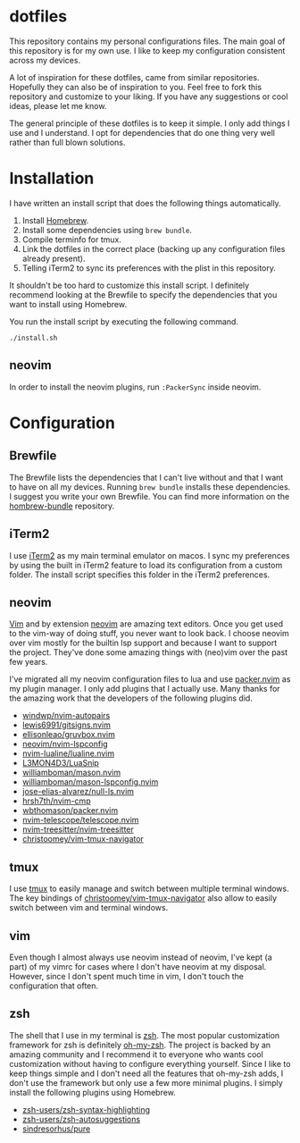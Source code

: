 # dotfiles

This repository contains my personal configurations files. The main goal of this repository is for my own use. I like to keep my configuration consistent across my devices.

A lot of inspiration for these dotfiles, came from similar repositories. Hopefully they can also be of inspiration to you. Feel free to fork this repository and customize to your liking. If you have any suggestions or cool ideas, please let me know.

The general principle of these dotfiles is to keep it simple. I only add things I use and I understand. I opt for dependencies that do one thing very well rather than full blown solutions.

# Installation

I have written an install script that does the following things automatically.
1. Install [Homebrew](https://brew.sh).
2. Install some dependencies using `brew bundle`.
3. Compile terminfo for tmux.
4. Link the dotfiles in the correct place (backing up any configuration files already present).
5. Telling iTerm2 to sync its preferences with the plist in this repository.

It shouldn't be too hard to customize this install script. I definitely recommend looking at the Brewfile to specify the dependencies that you want to install using Homebrew.

You run the install script by executing the following command.

```
./install.sh
```

## neovim

In order to install the neovim plugins, run `:PackerSync` inside neovim.

# Configuration

## Brewfile

The Brewfile lists the dependencies that I can't live without and that I want to have on all my devices. Running `brew bundle` installs these dependencies. I suggest you write your own Brewfile. You can find more information on the [hombrew-bundle](https://github.com/Homebrew/homebrew-bundle) repository.

## iTerm2

I use [iTerm2](https://iterm2.com) as my main terminal emulator on macos. I sync my preferences by using the built in iTerm2 feature to load its configuration from a custom folder. The install script specifies this folder in the iTerm2 preferences.

## neovim

[Vim](https://www.vim.org) and by extension [neovim](https://neovim.io) are amazing text editors. Once you get used to the vim-way of doing stuff, you never want to look back. I choose neovim over vim mostly for the builtin lsp support and because I want to support the project. They've done some amazing things with (neo)vim over the past few years.

I've migrated all my neovim configuration files to lua and use [packer.nvim](https://github.com/wbthomason/packer.nvim) as my plugin manager. I only add plugins that I actually use. Many thanks for the amazing work that the developers of the following plugins did.

- [windwp/nvim-autopairs](https://github.com/windwp/nvim-autopairs)
- [lewis6991/gitsigns.nvim](https://github.com/lewis6991/gitsigns.nvim)
- [ellisonleao/gruvbox.nvim](https://github.com/ellisonleao/gruvbox.nvim)
- [neovim/nvim-lspconfig](https://github.com/neovim/nvim-lspconfig)
- [nvim-lualine/lualine.nvim](https://github.com/nvim-lualine/lualine.nvim)
- [L3MON4D3/LuaSnip](https://github.com/L3MON4D3/LuaSnip)
- [williamboman/mason.nvim](https://github.com/williamboman/mason.nvim)
- [williamboman/mason-lspconfig.nvim](https://github.com/williamboman/mason-lspconfig.nvim)
- [jose-elias-alvarez/null-ls.nvim](https://github.com/jose-elias-alvarez/null-ls.nvim)
- [hrsh7th/nvim-cmp](https://github.com/hrsh7th/nvim-cmp)
- [wbthomason/packer.nvim](https://github.com/wbthomason/packer.nvim)
- [nvim-telescope/telescope.nvim](https://github.com/nvim-telescope/telescope.nvim)
- [nvim-treesitter/nvim-treesitter](https://github.com/nvim-treesitter/nvim-treesitter)
- [christoomey/vim-tmux-navigator](https://github.com/christoomey/vim-tmux-navigator)

## tmux

I use [tmux](https://github.com/tmux/tmux/wiki) to easily manage and switch between multiple terminal windows. The key bindings of [christoomey/vim-tmux-navigator](https://github.com/christoomey/vim-tmux-navigator) also allow to easily switch between vim and terminal windows.

## vim

Even though I almost always use neovim instead of neovim, I've kept (a part) of my vimrc for cases where I don't have neovim at my disposal. However, since I don't spent much time in vim, I don't touch the configuration that often.

## zsh

The shell that I use in my terminal is [zsh](https://www.zsh.org). The most popular customization framework for zsh is definitely [oh-my-zsh](https://ohmyz.sh). The project is backed by an amazing community and I recommend it to everyone who wants cool customization without having to configure everything yourself. Since I like to keep things simple and I don't need all the features that oh-my-zsh adds, I don't use the framework but only use a few more minimal plugins. I simply install the following plugins using Homebrew.

- [zsh-users/zsh-syntax-highlighting](https://github.com/zsh-users/zsh-syntax-highlighting)
- [zsh-users/zsh-autosuggestions](https://github.com/zsh-users/zsh-autosuggestions)
- [sindresorhus/pure](https://github.com/sindresorhus/pure)
